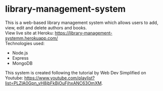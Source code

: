 # library-management-system
This is a web-based library management system which allows users to add, view, edit and delete authors and books. \
View live site at Heroku: https://library-management-systemm.herokuapp.com/ \
Technologies used:
- Node.js
- Express
- MongoDB

This system is created following the tutorial by Web Dev Simplified on Youtube: https://www.youtube.com/playlist?list=PLZlA0Gpn_vH8jbFkBjOuFjhxANC63OmXM.
